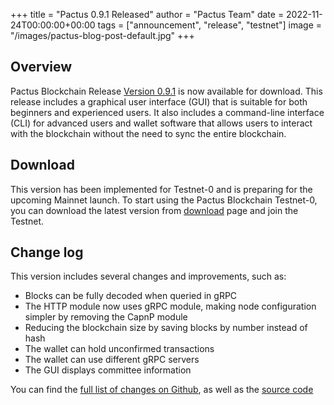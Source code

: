 +++
title = "Pactus 0.9.1 Released"
author = "Pactus Team"
date = 2022-11-24T00:00:00+00:00
tags = ["announcement", "release", "testnet"]
image = "/images/pactus-blog-post-default.jpg"
+++

## Overview

Pactus Blockchain Release [Version 0.9.1](https://github.com/pactus-project/pactus/releases/tag/v0.9.1)
is now available for download.
This release includes a graphical user interface (GUI) that
is suitable for both beginners and experienced users.
It also includes a command-line interface (CLI) for advanced users and wallet software
that allows users to interact with the blockchain without the need to sync the entire blockchain.

## Download

This version has been implemented for Testnet-0 and is preparing for the upcoming Mainnet launch.
To start using the Pactus Blockchain Testnet-0,
you can download the latest version from [download](/download) page
and join the Testnet.

## Change log

This version includes several changes and improvements, such as:

- Blocks can be fully decoded when queried in gRPC
- The HTTP module now uses gRPC module, making node configuration simpler by removing the CapnP module
- Reducing the blockchain size by saving blocks by number instead of hash
- The wallet can hold unconfirmed transactions
- The wallet can use different gRPC servers
- The GUI displays committee information

You can find the [full list of changes on Github](https://github.com/pactus-project/pactus/compare/v0.9.0...v0.9.1),
as well as the [source code](https://github.com/pactus-project/pactus/releases/tag/v0.9.1)
